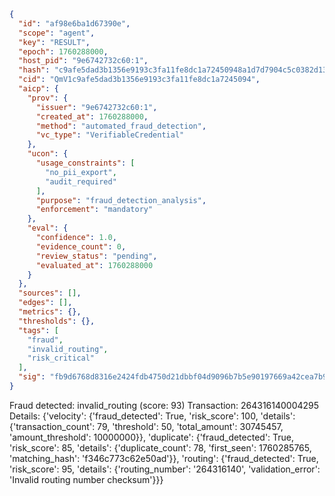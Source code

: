 ```json
{
  "id": "af98e6ba1d67390e",
  "scope": "agent",
  "key": "RESULT",
  "epoch": 1760288000,
  "host_pid": "9e6742732c60:1",
  "hash": "c9afe5dad3b1356e9193c3fa11fe8dc1a72450948a1d7d7904c5c0382d13d09d",
  "cid": "QmV1c9afe5dad3b1356e9193c3fa11fe8dc1a7245094",
  "aicp": {
    "prov": {
      "issuer": "9e6742732c60:1",
      "created_at": 1760288000,
      "method": "automated_fraud_detection",
      "vc_type": "VerifiableCredential"
    },
    "ucon": {
      "usage_constraints": [
        "no_pii_export",
        "audit_required"
      ],
      "purpose": "fraud_detection_analysis",
      "enforcement": "mandatory"
    },
    "eval": {
      "confidence": 1.0,
      "evidence_count": 0,
      "review_status": "pending",
      "evaluated_at": 1760288000
    }
  },
  "sources": [],
  "edges": [],
  "metrics": {},
  "thresholds": {},
  "tags": [
    "fraud",
    "invalid_routing",
    "risk_critical"
  ],
  "sig": "fb9d6768d8316e2424fdb4750d21dbbf04d9096b7b5e90197669a42cea7b98b4"
}
```

Fraud detected: invalid_routing (score: 93)
Transaction: 264316140004295
Details: {'velocity': {'fraud_detected': True, 'risk_score': 100, 'details': {'transaction_count': 79, 'threshold': 50, 'total_amount': 30745457, 'amount_threshold': 10000000}}, 'duplicate': {'fraud_detected': True, 'risk_score': 85, 'details': {'duplicate_count': 78, 'first_seen': 1760285765, 'matching_hash': 'f346c773c62e50ad'}}, 'routing': {'fraud_detected': True, 'risk_score': 95, 'details': {'routing_number': '264316140', 'validation_error': 'Invalid routing number checksum'}}}